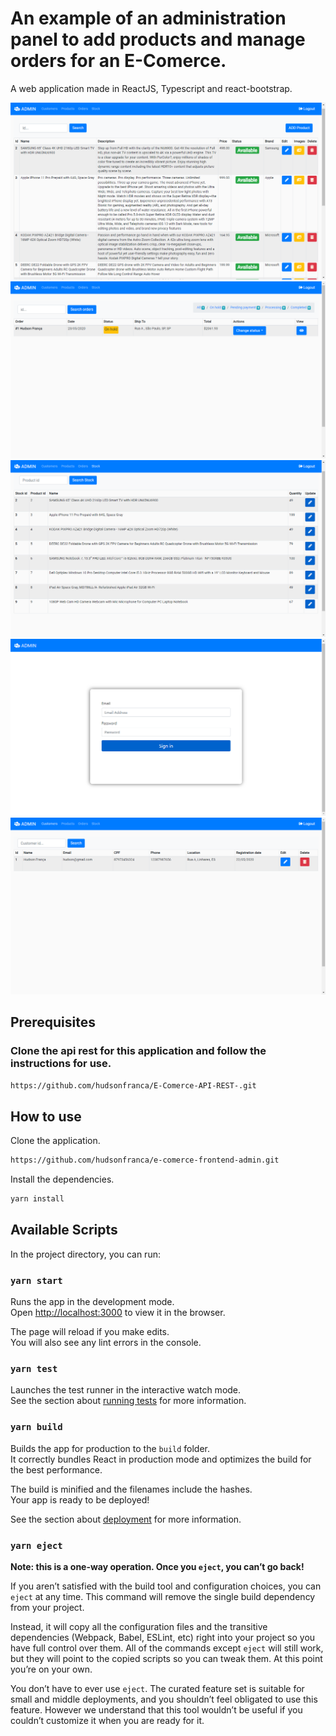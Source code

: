 # An example of an administration panel to add products and manage orders for an E-Comerce.

A web application made in ReactJS, Typescript and react-bootstrap.

<p>
  <img src="images/1.png" >
  <br>
  <img src="images/2.png" >
  <br>
  <img src="images/3.png" >
  <br>
  <img src="images/4.png" >
  <br>
  <img src="images/5.png" >
  <br>
</p>

## Prerequisites

### Clone the api rest for this application and follow the instructions for use.

```bash
https://github.com/hudsonfranca/E-Comerce-API-REST-.git
```

## How to use

Clone the application.

```bash
https://github.com/hudsonfranca/e-comerce-frontend-admin.git
```

Install the dependencies.

```bash
yarn install
```

## Available Scripts

In the project directory, you can run:

### `yarn start`

Runs the app in the development mode.<br />
Open [http://localhost:3000](http://localhost:3000) to view it in the browser.

The page will reload if you make edits.<br />
You will also see any lint errors in the console.

### `yarn test`

Launches the test runner in the interactive watch mode.<br />
See the section about [running tests](https://facebook.github.io/create-react-app/docs/running-tests) for more information.

### `yarn build`

Builds the app for production to the `build` folder.<br />
It correctly bundles React in production mode and optimizes the build for the best performance.

The build is minified and the filenames include the hashes.<br />
Your app is ready to be deployed!

See the section about [deployment](https://facebook.github.io/create-react-app/docs/deployment) for more information.

### `yarn eject`

**Note: this is a one-way operation. Once you `eject`, you can’t go back!**

If you aren’t satisfied with the build tool and configuration choices, you can `eject` at any time. This command will remove the single build dependency from your project.

Instead, it will copy all the configuration files and the transitive dependencies (Webpack, Babel, ESLint, etc) right into your project so you have full control over them. All of the commands except `eject` will still work, but they will point to the copied scripts so you can tweak them. At this point you’re on your own.

You don’t have to ever use `eject`. The curated feature set is suitable for small and middle deployments, and you shouldn’t feel obligated to use this feature. However we understand that this tool wouldn’t be useful if you couldn’t customize it when you are ready for it.
